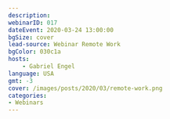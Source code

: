 ```yaml
---
description:
webinarID: 017
dateEvent: 2020-03-24 13:00:00
bgSize: cover
lead-source: Webinar Remote Work
bgColor: 030c1a
hosts:
    - Gabriel Engel
language: USA
gmt: -3
cover: /images/posts/2020/03/remote-work.png
categories:
- Webinars
---
```

